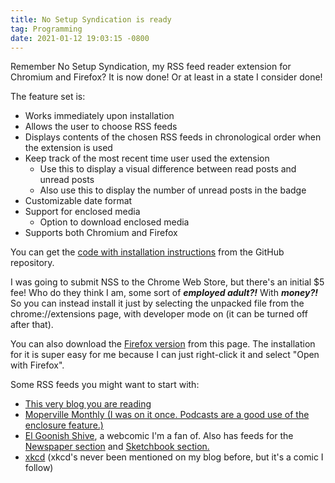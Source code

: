```yaml
---
title: No Setup Syndication is ready
tag: Programming
date: 2021-01-12 19:03:15 -0800
---
```

Remember No Setup Syndication, my RSS feed reader extension for Chromium and Firefox? It is now done! Or at least in a state I consider done!

The feature set is:
- Works immediately upon installation
- Allows the user to choose RSS feeds
- Displays contents of the chosen RSS feeds in chronological order when the extension is used
- Keep track of the most recent time user used the extension
  - Use this to display a visual difference between read posts and unread posts
  - Also use this to display the number of unread posts in the badge
- Customizable date format
- Support for enclosed media
  - Option to download enclosed media
- Supports both Chromium and Firefox

You can get the [code with installation instructions](https://github.com/mincerafter42/no-setup-syndication) from the GitHub repository.

I was going to submit NSS to the Chrome Web Store, but there's an initial $5 fee! Who do they think I am, some sort of ***employed adult?!*** With ***money?!*** So you can instead install it just by selecting the unpacked file from the chrome://extensions page, with developer mode on (it can be turned off after that).

You can also download the [Firefox version](/assets/no_setup_syndication-1.1-fx.xpi) from this page. The installation for it is super easy for me because I can just right-click it and select "Open with Firefox".

Some RSS feeds you might want to start with:
- [This very blog you are reading](/feed.rss)
- [Moperville Monthly (I was on it once. Podcasts are a good use of the enclosure feature.)](https://anchor.fm/s/1053cd4c/podcast/rss)
- [El Goonish Shive](https://www.egscomics.com/comic/rss), a webcomic I'm a fan of. Also has feeds for the [Newspaper section](https://www.egscomics.com/egsnp/rss) and [Sketchbook section.](https://www.egscomics.com/comic/rss)
- [xkcd](https://xkcd.com/rss.xml) (xkcd's never been mentioned on my blog before, but it's a comic I follow)
